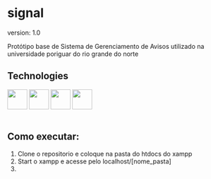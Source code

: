 # signal
version: 1.0 </br>

Protótipo base de Sistema de Gerenciamento de Avisos utilizado na universidade poriguar do rio grande do norte

## Technologies
<div>
<img width="45px" src="https://cdn.jsdelivr.net/gh/devicons/devicon/icons/html5/html5-original.svg" />
<img width="45px" src="https://cdn.jsdelivr.net/gh/devicons/devicon/icons/css3/css3-original.svg" />
<img width="45px" src="https://cdn.jsdelivr.net/gh/devicons/devicon/icons/javascript/javascript-original.svg" />
 <img width="45px" src="https://cdn.jsdelivr.net/gh/devicons/devicon/icons/php/php-original.svg" />

</div>
</br>

## Como executar:
1. Clone o repositorio e coloque na pasta do htdocs do xampp
2. Start o xampp e acesse pelo localhost/[nome_pasta]
3.

